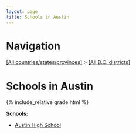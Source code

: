 ```yaml
---
layout: page
title: Schools in Austin
---
```

# Navigation

[[All countries/states/provinces]](../..) > [[All B.C. districts]](..)

# Schools in Austin

{% include_relative grade.html %}

**Schools:**

- [Austin High School](Austin_High_School.md)
